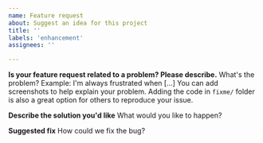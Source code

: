 ```yaml
---
name: Feature request
about: Suggest an idea for this project
title: ''
labels: 'enhancement'
assignees: ''

---
```


**Is your feature request related to a problem? Please describe.**
What's the problem? Example: I'm always frustrated when [...]
You can add screenshots to help explain your problem.
Adding the code in `fixme/` folder is also a great option for others to reproduce your issue.

**Describe the solution you'd like**
What would you like to happen?

**Suggested fix**
How could we fix the bug?
